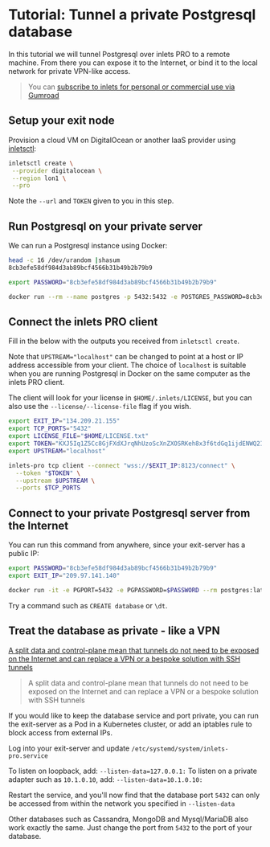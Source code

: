 # Tutorial: Tunnel a private Postgresql database

In this tutorial we will tunnel Postgresql over inlets PRO to a remote machine. From there you can expose it to the Internet, or bind it to the local network for private VPN-like access.

> You can [subscribe to inlets for personal or commercial use via Gumroad](https://inlets.dev/blog/2021/07/27/monthly-subscription.html)

## Setup your exit node

Provision a cloud VM on DigitalOcean or another IaaS provider using [inletsctl](https://github.com/inlets/inletsctl):

```bash
inletsctl create \
 --provider digitalocean \
 --region lon1 \
 --pro
```

Note the `--url` and `TOKEN` given to you in this step.

## Run Postgresql on your private server

We can run a Postgresql instance using Docker:

```bash
head -c 16 /dev/urandom |shasum 
8cb3efe58df984d3ab89bcf4566b31b49b2b79b9

export PASSWORD="8cb3efe58df984d3ab89bcf4566b31b49b2b79b9"

docker run --rm --name postgres -p 5432:5432 -e POSTGRES_PASSWORD=8cb3efe58df984d3ab89bcf4566b31b49b2b79b9 -ti postgres:latest
```

## Connect the inlets PRO client

Fill in the below with the outputs you received from `inletsctl create`.

Note that `UPSTREAM="localhost"` can be changed to point at a host or IP address accessible from your client. The choice of `localhost` is suitable when you are running Postgresql in Docker on the same computer as the inlets PRO client.

The client will look for your license in `$HOME/.inlets/LICENSE`, but you can also use the `--license/--license-file` flag if you wish.

```bash
export EXIT_IP="134.209.21.155"
export TCP_PORTS="5432"
export LICENSE_FILE="$HOME/LICENSE.txt"
export TOKEN="KXJ5Iq1Z5Cc8GjFXdXJrqNhUzoScXnZXOSRKeh8x3f6tdGq1ijdENWQ2IfzdCg4U"
export UPSTREAM="localhost"

inlets-pro tcp client --connect "wss://$EXIT_IP:8123/connect" \
  --token "$TOKEN" \
  --upstream $UPSTREAM \
  --ports $TCP_PORTS
```

## Connect to your private Postgresql server from the Internet

You can run this command from anywhere, since your exit-server has a public IP:

```bash
export PASSWORD="8cb3efe58df984d3ab89bcf4566b31b49b2b79b9"
export EXIT_IP="209.97.141.140"

docker run -it -e PGPORT=5432 -e PGPASSWORD=$PASSWORD --rm postgres:latest psql -U postgres -h $EXIT_IP
```

Try a command such as `CREATE database` or `\dt`.

## Treat the database as private - like a VPN

[A split data and control-plane mean that tunnels do not need to be exposed on the Internet and can replace a VPN or a bespoke solution with SSH tunnels](https://raw.githubusercontent.com/inlets/inlets-pro/master/docs/images/inlets-pro-split-plane.png)

> A split data and control-plane mean that tunnels do not need to be exposed on the Internet and can replace a VPN or a bespoke solution with SSH tunnels

If you would like to keep the database service and port private, you can run the exit-server as a Pod in a Kubernetes cluster, or add an iptables rule to block access from external IPs.

Log into your exit-server and update `/etc/systemd/system/inlets-pro.service`

To listen on loopback, add: `--listen-data=127.0.0.1:`
To listen on a private adapter such as `10.1.0.10`, add: `--listen-data=10.1.0.10:`

Restart the service, and you'll now find that the database port `5432` can only be accessed from within the network you specified in `--listen-data`

Other databases such as Cassandra, MongoDB and Mysql/MariaDB also work exactly the same. Just change the port from `5432` to the port of your database.
